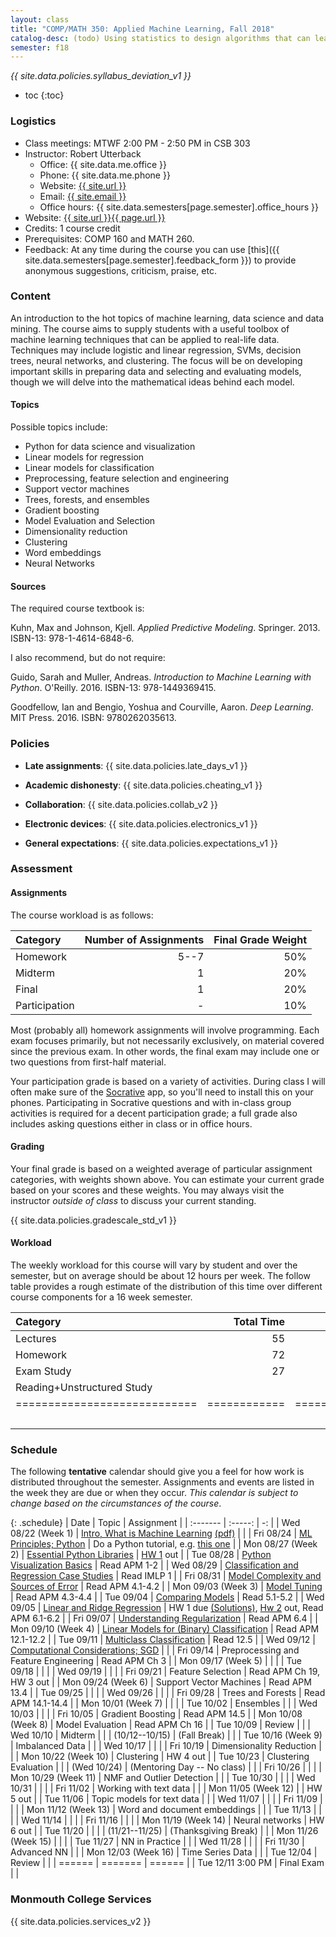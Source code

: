 ```yaml
---
layout: class
title: "COMP/MATH 350: Applied Machine Learning, Fall 2018"
catalog-desc: (todo) Using statistics to design algorithms that can learn from data.
semester: f18
---
```


*{{ site.data.policies.syllabus_deviation_v1 }}*

* toc
{:toc}

### Logistics

* Class meetings: MTWF 2:00 PM - 2:50 PM in CSB 303
* Instructor: Robert Utterback
  * Office: {{ site.data.me.office }}
  * Phone: {{ site.data.me.phone }}
  * Website: <a href="{{ site.url }}">{{ site.url }}</a>
  * Email: <a href="mailto:{{ site.email }}">{{ site.email }}</a>
  * Office hours: {{ site.data.semesters[page.semester].office_hours }}
* Website: <a href="{{ site.url }}{{ page.url }}">{{ site.url }}{{ page.url }}</a>
* Credits: 1 course credit
* Prerequisites: COMP 160 and MATH 260.
* Feedback: At any time during the course you can use
  [this]({{ site.data.semesters[page.semester].feedback_form }}) to provide
  anonymous suggestions, criticism, praise, etc.

### Content

An introduction to the hot topics of machine learning, data science
and data mining. The course aims to supply students with a useful
toolbox of machine learning techniques that can be applied to
real-life data. Techniques may include logistic and linear regression,
SVMs, decision trees, neural networks, and clustering. The focus will
be on developing important skills in preparing data and selecting and
evaluating models, though we will delve into the mathematical
ideas behind each model.

#### Topics

Possible topics include:

* Python for data science and visualization
* Linear models for regression
* Linear models for classification
* Preprocessing, feature selection and engineering
* Support vector machines
* Trees, forests, and ensembles
* Gradient boosting
* Model Evaluation and Selection
* Dimensionality reduction
* Clustering
* Word embeddings
* Neural Networks

#### Sources

The required course textbook is:

Kuhn, Max and Johnson, Kjell. *Applied Predictive
Modeling*. Springer. 2013. ISBN-13: 978-1-4614-6848-6.

I also recommend, but do not require:

Guido, Sarah and Muller, Andreas. *Introduction to Machine Learning
with Python*. O'Reilly. 2016. ISBN-13: 978-1449369415.

Goodfellow, Ian and Bengio, Yoshua and Courville, Aaron. *Deep
Learning*. MIT Press. 2016. ISBN: 9780262035613.

### Policies

* **Late assignments**: {{ site.data.policies.late_days_v1 }}

* **Academic dishonesty**: {{ site.data.policies.cheating_v1 }}

* **Collaboration**: {{ site.data.policies.collab_v2 }}

* **Electronic devices**: {{ site.data.policies.electronics_v1 }}

* **General expectations**: {{ site.data.policies.expectations_v1 }}

### Assessment

#### Assignments

The course workload is as follows:

| Category      | Number of Assignments | Final Grade Weight |
| :-----        |              -------: |                 -: |
| Homework      |                  5--7 |                50% |
| Midterm       |                     1 |                20% |
| Final         |                     1 |                20% |
| Participation |                     - |                10% |

Most (probably all) homework assignments will involve
programming. Each exam focuses primarily, but not necessarily
exclusively, on material covered since the previous exam. In other
words, the final exam may include one or two questions from first-half
material.

Your participation grade is based on a variety of activities. During
class I will often make sure of the
[Socrative](https://socrative.com/) app, so you'll need to install
this on your phones. Participating in Socrative questions and with
in-class group activities is required for a decent participation
grade; a full grade also includes asking questions either in class or
in office hours.

#### Grading

Your final grade is based on a weighted average of particular
assignment categories, with weights shown above. You can estimate your
current grade based on your scores and these weights. You may always
visit the instructor *outside of class* to discuss your current
standing.

{{ site.data.policies.gradescale_std_v1 }}

#### Workload

The weekly workload for this course will vary by student and over the
semester, but on average should be about 12 hours per week. The follow
table provides a rough estimate of the distribution of this time over
different course components for a 16 week semester.

| Category                     |   Total Time |     Time/Week (Hours) |
| :-----                       |     -------: |    -----------------: |
| Lectures                     |           55 |                   3.5 |
| Homework                     |           72 |                   4.5 |
| Exam Study                   |           27 |                   1.5 |
| Reading+Unstructured Study   |              |                   2.5 |
| ============================ | ============ | ===================== |
|                              |              |                    12 |

### Schedule
The following **tentative** calendar should give you a feel for how
work is distributed throughout the semester. Assignments and events
are listed in the week they are due or when they occur. *This calendar
is subject to change based on the circumstances of the course*.

<!-- (let* ((start-date (org-read-date nil nil "2018-08-21")) -->
<!--        (end-date (org-read-date nil nil "2018-12-05")) -->
<!--        (days (list "Mon" "Tue" "Wed" "Fri")) -->
<!--        (current start-date)) -->
<!--   (while (string< current end-date) -->
<!--     (let* ((time (org-time-string-to-time current)) -->
<!--            (day (format-time-string "%a" time))) -->
<!--       (if (member day days) -->
<!--           (princ (concat (format-time-string "%a %m/%d" time) "\n")))) -->
<!--     (setq current (org-read-date nil nil "++1" nil (org-time-string-to-time current)))))-->

{: .schedule}
| Date                | Topic                                                             | Assignment                                                            |
| :-------            | :-----:                                                           | -:                                                                    |
| Wed 08/22 (Week 1)  | [Intro, What is Machine Learning](./L01.html) [(pdf)](./L01.pdf)  |                                                                       |
| Fri 08/24           | [ML Principles; Python](./L02.html)                               | Do a Python tutorial, e.g. [this one][1]                              |
| Mon 08/27 (Week 2)  | [Essential Python Libraries](./L03.html)                          | [HW 1](./hwk1.ipynb) out                                              |
| Tue 08/28           | [Python Visualization Basics](./L04.html)                         | Read APM 1-2                                                          |
| Wed 08/29           | [Classification and Regression Case Studies](./casestudies.ipynb) | Read IMLP 1                                                           |
| Fri 08/31           | [Model Complexity and Sources of Error](./L06.html)               | Read APM 4.1-4.2                                                      |
| Mon 09/03 (Week 3)  | [Model Tuning](./L07.html)                                        | Read APM 4.3-4.4                                                      |
| Tue 09/04           | [Comparing Models](./L08.html)                                    | Read 5.1-5.2                                                          |
| Wed 09/05           | [Linear and Ridge Regression](./L09.html)                         | HW 1 due [(Solutions)][2], [Hw 2](./hwk2.ipynb) out, Read APM 6.1-6.2 |
| Fri 09/07           | [Understanding Regularization](./L10.html)                        | Read APM 6.4                                                          |
| Mon 09/10 (Week 4)  | [Linear Models for (Binary) Classification](./L11.html)           | Read APM 12.1-12.2                                                    |
| Tue 09/11           | [Multiclass Classification](./L12.html)                           | Read 12.5                                                             |
| Wed 09/12           | [Computational Considerations; SGD](./L13.html)                   |                                                                       |
| Fri 09/14           | Preprocessing and Feature Engineering                           | Read APM Ch 3                                                         |
| Mon 09/17 (Week 5)  |                                                                   |                                                                       |
| Tue 09/18           |                                                                   |                                                                       |
| Wed 09/19           |                                                                   |                                                                       |
| Fri 09/21           | Feature Selection                                                 | Read APM Ch 19, HW 3 out                                              |
| Mon 09/24 (Week 6)  | Support Vector Machines                                           | Read APM 13.4                                                         |
| Tue 09/25           |                                                                   |                                                                       |
| Wed 09/26           |                                                                   |                                                                       |
| Fri 09/28           | Trees and Forests                                                 | Read APM 14.1-14.4                                                    |
| Mon 10/01 (Week 7)  |                                                                   |                                                                       |
| Tue 10/02           | Ensembles                                                         |                                                                       |
| Wed 10/03           |                                                                   |                                                                       |
| Fri 10/05           | Gradient Boosting                                                 | Read APM 14.5                                                         |
| Mon 10/08 (Week 8)  | Model Evaluation                                                  | Read APM Ch 16                                                        |
| Tue 10/09           | Review                                                            |                                                                       |
| Wed 10/10           | Midterm                                                           |                                                                       |
| (10/12--10/15)      | (Fall Break)                                                      |                                                                       |
| Tue 10/16 (Week 9)  | Imbalanced Data                                                   |                                                                       |
| Wed 10/17           |                                                                   |                                                                       |
| Fri 10/19           | Dimensionality Reduction                                          |                                                                       |
| Mon 10/22 (Week 10) | Clustering                                                        | HW 4 out                                                              |
| Tue 10/23           | Clustering Evaluation                                             |                                                                       |
| (Wed 10/24)         | (Mentoring Day -- No class)                                       |                                                                       |
| Fri 10/26           |                                                                   |                                                                       |
| Mon 10/29 (Week 11) | NMF and Outlier Detection                                         |                                                                       |
| Tue 10/30           |                                                                   |                                                                       |
| Wed 10/31           |                                                                   |                                                                       |
| Fri 11/02           | Working with text data                                            |                                                                       |
| Mon 11/05 (Week 12) |                                                                   | HW 5 out                                                              |
| Tue 11/06           | Topic models for text data                                        |                                                                       |
| Wed 11/07           |                                                                   |                                                                       |
| Fri 11/09           |                                                                   |                                                                       |
| Mon 11/12 (Week 13) | Word and document embeddings                                      |                                                                       |
| Tue 11/13           |                                                                   |                                                                       |
| Wed 11/14           |                                                                   |                                                                       |
| Fri 11/16           |                                                                   |                                                                       |
| Mon 11/19 (Week 14) | Neural networks                                                   | HW 6 out                                                              |
| Tue 11/20           |                                                                   |                                                                       |
| (11/21--11/25)      | (Thanksgiving Break)                                              |                                                                       |
| Mon 11/26 (Week 15) |                                                                   |                                                                       |
| Tue 11/27           | NN in Practice                                                    |                                                                       |
| Wed 11/28           |                                                                   |                                                                       |
| Fri 11/30           | Advanced NN                                                       |                                                                       |
| Mon 12/03 (Week 16) | Time Series Data                                                  |                                                                       |
| Tue 12/04           | Review                                                            |                                                                       |
| ======              | =======                                                           | ======                                                                |
| Tue 12/11 3:00 PM   | Final Exam                                                        |                                                                       |

[1]: https://docs.python.org/3/tutorial/index.html
[2]: https://monmouthcollege-my.sharepoint.com/:u:/r/personal/rutterback_monmouthcollege_edu/Documents/comp350-f18/hwk1-sol.ipynb?csf=1&e=94Pyb7

### Monmouth College Services

{{ site.data.policies.services_v2 }}

<!-- Local Variables: -->
<!-- eval: (orgtbl-mode) -->
<!-- End: -->
